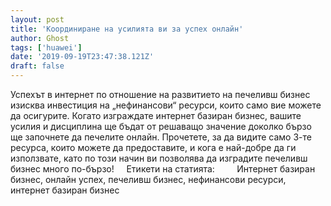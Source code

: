 ```yaml
---
layout: post
title: 'Координиране на усилията ви за успех онлайн'
author: Ghost
tags: ['huawei']
date: '2019-09-19T23:47:38.121Z'
draft: false
---
```


Успехът в интернет по отношение на развитието на печеливш бизнес изисква инвестиция на „нефинансови“ ресурси, които само вие можете да осигурите. Когато изграждате интернет базиран бизнес, вашите усилия и дисциплина ще бъдат от решаващо значение доколко бързо ще започнете да печелите онлайн. Прочетете, за да видите само 3-те ресурса, които можете да предоставите, и кога е най-добре да ги използвате, като по този начин ви позволява да изградите печеливш бизнес много по-бързо!     Етикети на статията:         Интернет базиран бизнес, онлайн успех, печеливш бизнес, нефинансови ресурси, интернет базиран бизнес
